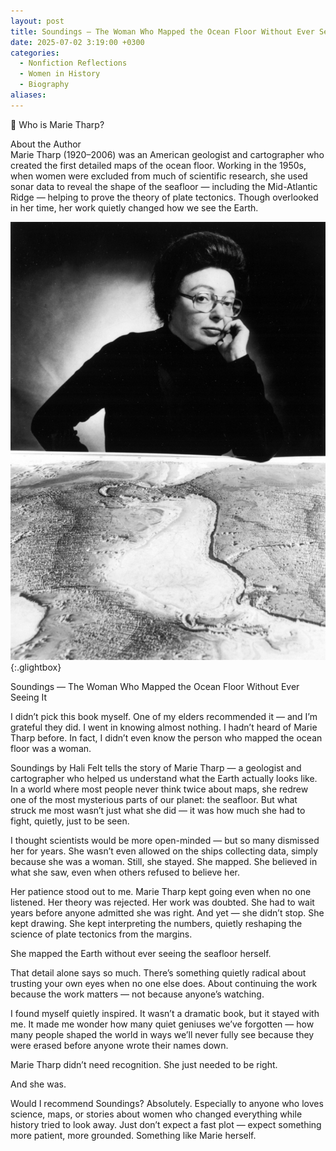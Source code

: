 ```yaml
---
layout: post
title: Soundings — The Woman Who Mapped the Ocean Floor Without Ever Seeing It
date: 2025-07-02 3:19:00 +0300
categories:
  - Nonfiction Reflections
  - Women in History
  - Biography
aliases:
---
```

👤 Who is Marie Tharp?

About the Author  
Marie Tharp (1920–2006) was an American geologist and cartographer who created the first detailed maps of the ocean floor. Working in the 1950s, when women were excluded from much of scientific research, she used sonar data to reveal the shape of the seafloor — including the Mid-Atlantic Ridge — helping to prove the theory of plate tectonics. Though overlooked in her time, her work quietly changed how we see the Earth.


[![Marie Tharp](/assets/image/Marie-Tharp.jpg)](/assets/image/Marie-Tharp.jpg){:.glightbox}


Soundings — The Woman Who Mapped the Ocean Floor Without Ever Seeing It


I didn’t pick this book myself. One of my elders recommended it — and I’m grateful they did. I went in knowing almost nothing. I hadn’t heard of Marie Tharp before. In fact, I didn’t even know the person who mapped the ocean floor was a woman.

Soundings by Hali Felt tells the story of Marie Tharp — a geologist and cartographer who helped us understand what the Earth actually looks like. In a world where most people never think twice about maps, she redrew one of the most mysterious parts of our planet: the seafloor. But what struck me most wasn’t just what she did — it was how much she had to fight, quietly, just to be seen.

I thought scientists would be more open-minded — but so many dismissed her for years. She wasn’t even allowed on the ships collecting data, simply because she was a woman. Still, she stayed. She mapped. She believed in what she saw, even when others refused to believe her.

Her patience stood out to me. Marie Tharp kept going even when no one listened. Her theory was rejected. Her work was doubted. She had to wait years before anyone admitted she was right. And yet — she didn’t stop. She kept drawing. She kept interpreting the numbers, quietly reshaping the science of plate tectonics from the margins.

She mapped the Earth without ever seeing the seafloor herself.

That detail alone says so much. There’s something quietly radical about trusting your own eyes when no one else does. About continuing the work because the work matters — not because anyone’s watching.

I found myself quietly inspired. It wasn’t a dramatic book, but it stayed with me. It made me wonder how many quiet geniuses we’ve forgotten — how many people shaped the world in ways we’ll never fully see because they were erased before anyone wrote their names down.

Marie Tharp didn’t need recognition. She just needed to be right.

And she was.

Would I recommend Soundings? Absolutely. Especially to anyone who loves science, maps, or stories about women who changed everything while history tried to look away. Just don’t expect a fast plot — expect something more patient, more grounded. Something like Marie herself.